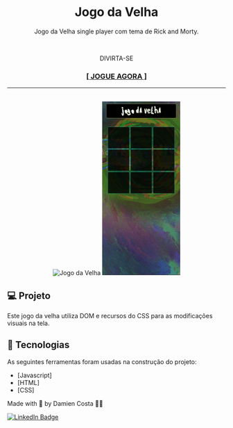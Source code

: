 <h1 align="center">Jogo da Velha</h1>

<p align="center">Jogo da Velha single player com tema de Rick and Morty.</p><br>
<p align="center">DIVIRTA-SE</p>
<h3 align="center"><a href="https://mienblack.github.io/jogo-da-velha/" target="_blank"><strong>[ JOGUE AGORA ]</strong></a></h3>

---

<br>


<div align="center">
  <img alt="Jogo da Velha" title="Jogo da Velha no Desktop" src="./toReadMe/desktop_jogo-da-velha.gif" height="400px"/>
  <img alt="Jogo da Velha" title="Jogo da Velha no Mobile" src="./toReadMe/mobile_jogo-da-velha.gif" height="400px"/>
</div>

## 💻 Projeto

Este jogo da velha utiliza DOM e recursos do CSS para as modificações visuais na tela.

## 🚀 Tecnologias

As seguintes ferramentas foram usadas na construção do projeto:

- [Javascript]
- [HTML]
- [CSS]

Made with 💟 by Damien Costa ✌🏿

<a href="https://www.linkedin.com/in/damien-costa-969953164/" target="_blank">![LinkedIn Badge](https://img.shields.io/badge/-Damien_Costa-blue?style=flat-square&logo=Linkedin&logoColor=white&link=https://www.linkedin.com/in/damien-costa-969953164/)
